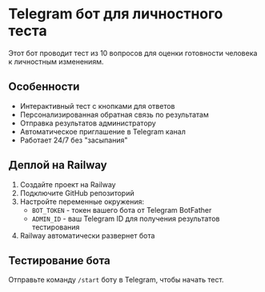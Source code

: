 # Telegram бот для личностного теста

Этот бот проводит тест из 10 вопросов для оценки готовности человека к личностным изменениям.

## Особенности

- Интерактивный тест с кнопками для ответов
- Персонализированная обратная связь по результатам
- Отправка результатов администратору
- Автоматическое приглашение в Telegram канал
- Работает 24/7 без "засыпания"

## Деплой на Railway

1. Создайте проект на Railway
2. Подключите GitHub репозиторий
3. Настройте переменные окружения:
   - `BOT_TOKEN` - токен вашего бота от Telegram BotFather
   - `ADMIN_ID` - ваш Telegram ID для получения результатов тестирования
4. Railway автоматически развернет бота

## Тестирование бота

Отправьте команду `/start` боту в Telegram, чтобы начать тест.
